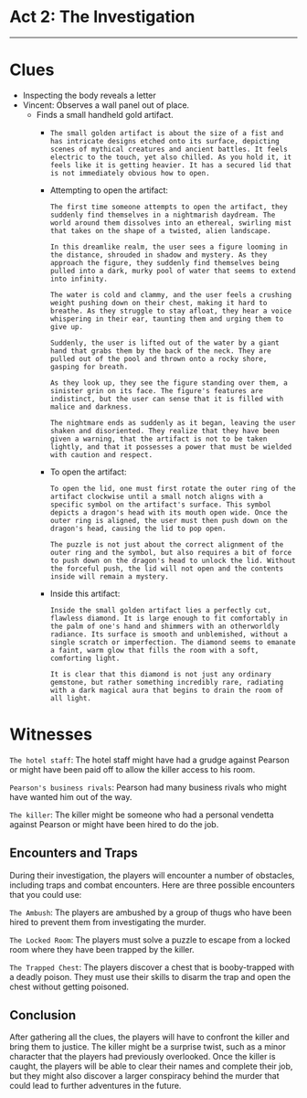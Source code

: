 # Act 2: The Investigation

---

# Clues

* Inspecting the body reveals a letter
* Vincent: Observes a wall panel out of place.
  * Finds a small handheld gold artifact.
    * ```
      The small golden artifact is about the size of a fist and has intricate designs etched onto its surface, depicting scenes of mythical creatures and ancient battles. It feels electric to the touch, yet also chilled. As you hold it, it feels like it is getting heavier. It has a secured lid that is not immediately obvious how to open.
      ```
    * Attempting to open the artifact:
      ```
      The first time someone attempts to open the artifact, they suddenly find themselves in a nightmarish daydream. The world around them dissolves into an ethereal, swirling mist that takes on the shape of a twisted, alien landscape.
          
      In this dreamlike realm, the user sees a figure looming in the distance, shrouded in shadow and mystery. As they approach the figure, they suddenly find themselves being pulled into a dark, murky pool of water that seems to extend into infinity.
          
      The water is cold and clammy, and the user feels a crushing weight pushing down on their chest, making it hard to breathe. As they struggle to stay afloat, they hear a voice whispering in their ear, taunting them and urging them to give up.
          
      Suddenly, the user is lifted out of the water by a giant hand that grabs them by the back of the neck. They are pulled out of the pool and thrown onto a rocky shore, gasping for breath.
          
      As they look up, they see the figure standing over them, a sinister grin on its face. The figure's features are indistinct, but the user can sense that it is filled with malice and darkness.
          
      The nightmare ends as suddenly as it began, leaving the user shaken and disoriented. They realize that they have been given a warning, that the artifact is not to be taken lightly, and that it possesses a power that must be wielded with caution and respect.
      ```
    * To open the artifact:
      ```
      To open the lid, one must first rotate the outer ring of the artifact clockwise until a small notch aligns with a specific symbol on the artifact's surface. This symbol depicts a dragon's head with its mouth open wide. Once the outer ring is aligned, the user must then push down on the dragon's head, causing the lid to pop open.
  
      The puzzle is not just about the correct alignment of the outer ring and the symbol, but also requires a bit of force to push down on the dragon's head to unlock the lid. Without the forceful push, the lid will not open and the contents inside will remain a mystery.
      ```
    * Inside this artifact:
      ```
      Inside the small golden artifact lies a perfectly cut, flawless diamond. It is large enough to fit comfortably in the palm of one's hand and shimmers with an otherworldly radiance. Its surface is smooth and unblemished, without a single scratch or imperfection. The diamond seems to emanate a faint, warm glow that fills the room with a soft, comforting light.

      It is clear that this diamond is not just any ordinary gemstone, but rather something incredibly rare, radiating with a dark magical aura that begins to drain the room of all light.
      ```


# Witnesses

`The hotel staff`: The hotel staff might have had a grudge against Pearson or might have been paid off to allow the killer access to his room.

`Pearson's business rivals`: Pearson had many business rivals who might have wanted him out of the way.

`The killer`: The killer might be someone who had a personal vendetta against Pearson or might have been hired to do the job.


## Encounters and Traps
During their investigation, the players will encounter a number of obstacles, including traps and combat encounters. Here are three possible encounters that you could use:

`The Ambush`: The players are ambushed by a group of thugs who have been hired to prevent them from investigating the murder.

`The Locked Room`: The players must solve a puzzle to escape from a locked room where they have been trapped by the killer.

`The Trapped Chest`: The players discover a chest that is booby-trapped with a deadly poison. They must use their skills to disarm the trap and open the chest without getting poisoned.

## Conclusion
After gathering all the clues, the players will have to confront the killer and bring them to justice. The killer might be a surprise twist, such as a minor character that the players had previously overlooked. Once the killer is caught, the players will be able to clear their names and complete their job, but they might also discover a larger conspiracy behind the murder that could lead to further adventures in the future.